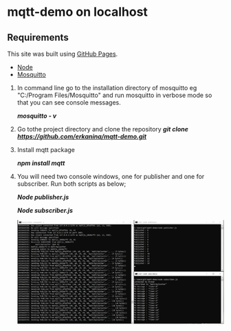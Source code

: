 # mqtt-demo on localhost

## Requirements

This site was built using [GitHub Pages](https://pages.github.com/).

- [Node](https://nodejs.org/en/download/)
- [Mosquitto](http://www.steves-internet-guide.com/install-mosquitto-broker/)

1. In command line go to the installation directory of mosquitto eg "C:/Program Files/Mosquitto" and run mosquitto in verbose mode so that you can see console messages.

   **_mosquitto - v_**

2. Go tothe project directory and clone the repository
   **_git clone https://github.com/erkanina/mqtt-demo.git_**

3. Install mqtt package

   **_npm install mqtt_**

4. You will need two console windows, one for publisher and one for subscriber. Run both scripts as below;

   **_Node publisher.js_**

   **_Node subscriber.js_**

   ![Screenshot](screenshot.jpg)
